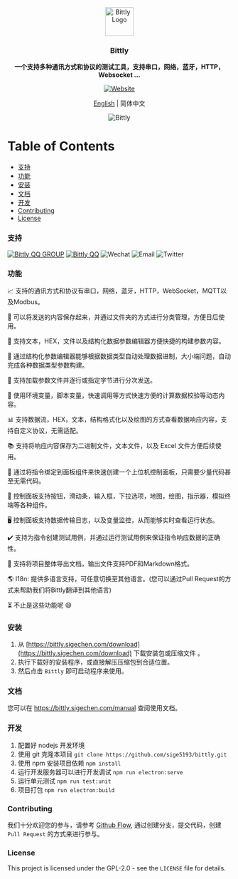 <div align="center">
  <a href="https://bittly.sigechen.com"
  ><img src="https://res.bittly.sigechen.com/img/logo.png" alt="Bittly Logo" height="64"/></a>
  <br/>
  <p><h3><b>Bittly</b></h3></p>
  <p><b>一个支持多种通讯方式和协议的测试工具，支持串口，网络，蓝牙，HTTP，Websocket ... </b></p>
  
  [![Website](https://img.shields.io/website?url=https%3A%2F%2Fbittly.sigechen.com)](https://bittly.sigechen.com)
  
  <p><a href="README.md">English</a> | 简体中文</p>
  
  <img src="https://res.bittly.sigechen.com/images/bittly-2.gif" alt="Bittly"/>
</div>

# Table of Contents
- [支持](#支持)
- [功能](#功能)
- [安装](#安装)
- [文档](#文档)
- [开发](#开发)
- [Contributing](#Contributing)
- [License](#License)

### 支持 
[![Bittly QQ GROUP](https://img.shields.io/badge/QQ%20Group-1014521818-blue)](https://qm.qq.com/cgi-bin/qm/qr?k=NqSWCMQAFL5RE-ic1tC8U0Fp5gtc1XwB&jump_from=webapi)
[![Bittly QQ](https://img.shields.io/badge/QQ-568109749-black)](http://wpa.qq.com/msgrd?v=3&uin=568109749&site=qq&menu=yes)
![Wechat](https://img.shields.io/badge/Wechat-sige--5193-brightgreen)
![Email](https://img.shields.io/badge/Email-568109749%40qq.com-infornational)
![Twitter](https://img.shields.io/twitter/url?style=social&url=https%3A%2F%2Ftwitter.com%2Fsige_5193)

### 功能

📈 支持的通讯方式和协议有串口，网络，蓝牙，HTTP，WebSocket，MQTT以及Modbus。 

📂 可以将发送的内容保存起来，并通过文件夹的方式进行分类管理，方便日后使用。

🎨 支持文本，HEX，文件以及结构化数据参数编辑器方便快捷的构建参数内容。

🚀 通过结构化参数编辑器能够根据数据类型自动处理数据进制，大小端问题，自动完成各种数据类型参数构建。

📄 支持加载参数文件并逐行或指定字节进行分次发送。

🎩 使用环境变量，脚本变量，快速调用等方式快速方便的计算数据校验等动态内容。

📊 支持数据流，HEX，文本，结构格式化以及绘图的方式查看数据响应内容，支持自定义协议，无需适配。

📚 支持将响应内容保存为二进制文件，文本文件，以及 Excel 文件方便后续使用。

🚦 通过将指令绑定到面板组件来快速创建一个上位机控制面板，只需要少量代码甚至无需代码。

🍡 控制面板支持按钮，滑动条，输入框，下拉选项，地图，绘图，指示器，模拟终端等各种组件。

🖥️ 控制面板支持数据传输日志，以及变量监控，从而能够实时查看运行状态。

✔️ 支持为指令创建测试用例，并通过运行测试用例来保证指令响应数据的正确性。

📜 支持将项目整体导出文档，输出文件支持PDF和Markdown格式。

🌎 I18n: 提供多语言支持，可任意切换至其他语言。(您可以通过Pull Request的方式来帮助我们将Bittly翻译到其他语言)

⏳ 不止是这些功能呢 😄

### 安装
1. 从 [https://bittly.sigechen.com/download](https://bittly.sigechen.com/download) 下载安装包或压缩文件 。
2. 执行下载好的安装程序，或直接解压压缩包到合适位置。
3. 然后点击 `Bittly` 即可启动程序来使用。

### 文档

您可以在 https://bittly.sigechen.com/manual 查阅使用文档。

### 开发

1. 配置好 nodejs 开发环境
2. 使用 git 克隆本项目 `git clone https://github.com/sige5193/bittly.git`
3. 使用 npm 安装项目依赖 `npm install`
4. 运行开发服务器可以进行开发调试 `npm run electron:serve`
5. 运行单元测试 `npm run test:unit`
6. 项目打包 `npm run electron:build`

### Contributing

我们十分欢迎您的参与，请参考 [Github Flow](https://docs.github.com/en/get-started/quickstart/github-flow), 通过创建分支，提交代码，创建 `Pull Request` 的方式来进行参与。

### License

This project is licensed under the GPL-2.0 - see the `LICENSE` file for details.
